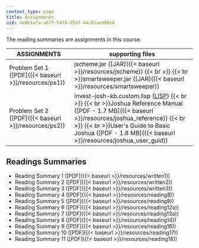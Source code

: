 ```yaml
---
content_type: page
title: Assignments
uid: 4e8b1afa-a677-54f8-d5a7-04c61aedb8e0
---
```


The reading summaries are assignments in this course.

| ASSIGNMENTS | supporting files |
| --- | --- |
| Problem Set 1 ([PDF]({{< baseurl >}}/resources/ps1)) | jscheme.jar ([JAR]({{< baseurl >}}/resources/jscheme))  {{< br >}}  {{< br >}}smartsweeper.jar ([JAR]({{< baseurl >}}/resources/smartsweeper)) |
| Problem Set 2 ([PDF]({{< baseurl >}}/resources/ps2)) | invest-josh-kb.custom.lisp ([LISP](/courses/electrical-engineering-and-computer-science/6-871-knowledge-based-applications-systems-spring-2005/assignments/investjoshkbcustom.lisp))  {{< br >}}  {{< br >}}Joshua Reference Manual ([PDF - 1.7 MB]({{< baseurl >}}/resources/joshua_reference))  {{< br >}}  {{< br >}}User's Guide to Basic Joshua ([PDF - 1.8 MB]({{< baseurl >}}/resources/joshua_user_guid)) 

Readings Summaries
------------------

*   Reading Summary 1 ([PDF]({{< baseurl >}}/resources/written1))
*   Reading Summary 2 ([PDF]({{< baseurl >}}/resources/written2))
*   Reading Summary 3 ([PDF]({{< baseurl >}}/resources/written3))
*   Reading Summary 4 ([PDF]({{< baseurl >}}/resources/reading8))
*   Reading Summary 5 ([PDF]({{< baseurl >}}/resources/reading9))
*   Reading Summary 6 ([PDF]({{< baseurl >}}/resources/reading12a))
*   Reading Summary 7 ([PDF]({{< baseurl >}}/resources/reading13a))
*   Reading Summary 8 ([PDF]({{< baseurl >}}/resources/reading14))
*   Reading Summary 9 ([PDF]({{< baseurl >}}/resources/reading16))
*   Reading Summary 10 ([PDF]({{< baseurl >}}/resources/reading17))
*   Reading Summary 11 ([PDF]({{< baseurl >}}/resources/reading18))